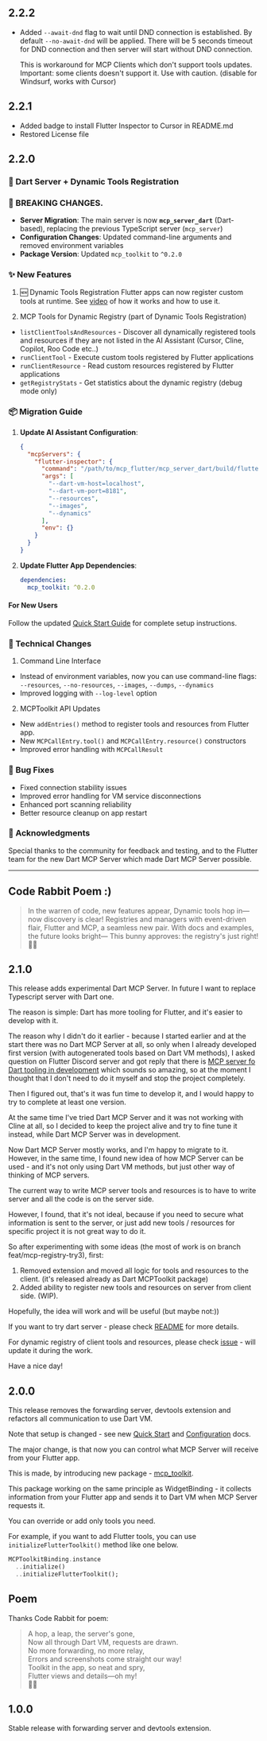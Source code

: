 ## 2.2.2

- Added `--await-dnd` flag to wait until DND connection is established. By default `--no-await-dnd` will be applied.
  There will be 5 seconds timeout for DND connection and then server will start without DND connection.

  This is workaround for MCP Clients which don't support tools updates.
  Important: some clients doesn't support it. Use with caution. (disable for Windsurf, works with Cursor)

## 2.2.1

- Added badge to install Flutter Inspector to Cursor in README.md
- Restored License file

## 2.2.0

### 🎉 Dart Server + Dynamic Tools Registration

### 🔄 BREAKING CHANGES.

- **Server Migration**: The main server is now **`mcp_server_dart`** (Dart-based), replacing the previous TypeScript server (`mcp_server`)
- **Configuration Changes**: Updated command-line arguments and removed environment variables
- **Package Version**: Updated `mcp_toolkit` to `^0.2.0`

### ✨ New Features

1. 🆕 Dynamic Tools Registration
   Flutter apps can now register custom tools at runtime.
   See [video](https://www.youtube.com/watch?v=Qog3x2VcO98) of how it works and how to use it.

2. MCP Tools for Dynamic Registry (part of Dynamic Tools Registration)

- `listClientToolsAndResources` - Discover all dynamically registered tools and resources if they are not listed in the AI Assistant (Cursor, Cline, Copilot, Roo Code etc..)
- `runClientTool` - Execute custom tools registered by Flutter applications
- `runClientResource` - Read custom resources registered by Flutter applications
- `getRegistryStats` - Get statistics about the dynamic registry (debug mode only)

### 📦 Migration Guide

1. **Update AI Assistant Configuration**:

   ```json
   {
     "mcpServers": {
       "flutter-inspector": {
         "command": "/path/to/mcp_flutter/mcp_server_dart/build/flutter_inspector_mcp",
         "args": [
           "--dart-vm-host=localhost",
           "--dart-vm-port=8181",
           "--resources",
           "--images",
           "--dynamics"
         ],
         "env": {}
       }
     }
   }
   ```

2. **Update Flutter App Dependencies**:
   ```yaml
   dependencies:
     mcp_toolkit: ^0.2.0
   ```

#### For New Users

Follow the updated [Quick Start Guide](QUICK_START.md) for complete setup instructions.

### 🔧 Technical Changes

1. Command Line Interface

- Instead of environment variables, now you can use command-line flags: `--resources`, `--no-resources`, `--images`, `--dumps`, `--dynamics`
- Improved logging with `--log-level` option

2. MCPToolkit API Updates

- New `addEntries()` method to register tools and resources from Flutter app.
- New `MCPCallEntry.tool()` and `MCPCallEntry.resource()` constructors
- Improved error handling with `MCPCallResult`

### 🐛 Bug Fixes

- Fixed connection stability issues
- Improved error handling for VM service disconnections
- Enhanced port scanning reliability
- Better resource cleanup on app restart

### 🙏 Acknowledgments

Special thanks to the community for feedback and testing, and to the Flutter team for the new Dart MCP Server which made Dart MCP Server possible.

---

## Code Rabbit Poem :)

> In the warren of code, new features appear,
> Dynamic tools hop in—now discovery is clear!
> Registries and managers with event-driven flair,
> Flutter and MCP, a seamless new pair.
> With docs and examples, the future looks bright—
> This bunny approves: the registry's just right!
> 🐇✨

## 2.1.0

This release adds experimental Dart MCP Server.
In future I want to replace Typescript server with Dart one.

The reason is simple: Dart has more tooling for Flutter, and it's easier to develop with it.

The reason why I didn't do it earlier - because I started earlier and at the start there was no Dart MCP Server at all, so only when I already developed first version (with autogenerated tools based on Dart VM methods), I asked question on Flutter Discord server and got reply that there is [MCP server fo Dart tooling in development](https://discord.com/channels/608014603317936148/1159561514072690739/1362482189131841718) which sounds so amazing, so at the moment I thought that I don't need to do it myself and stop the project completely.

Then I figured out, that's it was fun time to develop it, and I would happy to try to complete at least one version.

At the same time I've tried Dart MCP Server and it was not working with Cline at all, so I decided to keep the project alive and try to fine tune it instead, while Dart MCP Server was in development.

Now Dart MCP Server mostly works, and I'm happy to migrate to it. However, in the same time, I found new idea of how MCP Server can be used - and it's not only using Dart VM methods, but just other way of thinking of MCP servers.

The current way to write MCP server tools and resources is to have to write server and all the code is on the server side.

However, I found, that it's not ideal, because if you need to secure what information is sent to the server, or just add new tools / resources for specific project it is not great way to do it.

So after experimenting with some ideas (the most of work is on branch feat/mcp-registry-try3), first:

1. Removed extension and moved all logic for tools and resources to the client. (it's released already as Dart MCPToolkit package)
2. Added ability to register new tools and resources on server from client side. (WIP).

Hopefully, the idea will work and will be useful (but maybe not:))

If you want to try dart server - please check [README](mcp_server_dart/README.md) for more details.

For dynamic registry of client tools and resources, please check [issue](https://github.com/Arenukvern/mcp_flutter/issues/32) - will update it during the work.

Have a nice day!

## 2.0.0

This release removes the forwarding server, devtools extension and refactors all communication to use Dart VM.

Note that setup is changed - see new [Quick Start](QUICK_START.md) and [Configuration](CONFIGURATION.md) docs.

The major change, is that now you can control what MCP Server will receive from your Flutter app.

This is made, by introducing new package - [mcp_toolkit](https://github.com/Arenukvern/mcp_flutter/tree/main/mcp_toolkit).

This package working on the same principle as WidgetBinding - it collects information from your Flutter app and sends it to Dart VM when MCP Server requests it.

You can override or add only tools you need.

For example, if you want to add Flutter tools, you can use `initializeFlutterToolkit()` method like one below.

```dart
MCPToolkitBinding.instance
  ..initialize()
  ..initializeFlutterToolkit();
```

## Poem

Thanks Code Rabbit for poem:

> A hop, a leap, the server's gone,  
> Now all through Dart VM, requests are drawn.  
> No more forwarding, no more relay,  
> Errors and screenshots come straight our way!  
> Toolkit in the app, so neat and spry,  
> Flutter views and details—oh my!  
> 🐇✨

## 1.0.0

Stable release with forwarding server and devtools extension.
